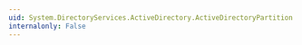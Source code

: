 ```yaml
---
uid: System.DirectoryServices.ActiveDirectory.ActiveDirectoryPartition.Dispose(System.Boolean)
internalonly: False
---
```

